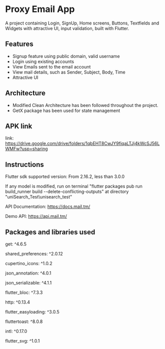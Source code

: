 # Proxy Email App

A project containing Login, SignUp, Home screens, Buttons, Textfields and Widgets with attractive UI, input validation, built with Flutter.

## Features

- Signup feature using public domain, valid username
- Login using existing accounts
- View Emails sent to the email account
- View mail details, such as Sender, Subject, Body, Time
- Attractive UI

## Architecture

- Modified Clean Architecture has been followed throughout the project.
- GetX package has been used for state management
## APK link

link: https://drive.google.com/drive/folders/1qbEHT8CwJY9fiqaLTJj4kWcSJ56LWMFw?usp=sharing


## Instructions

Flutter sdk supported version: From 2.16.2, less than 3.0.0

If any model is modified, run on terminal "flutter packages pub run build_runner build --delete-conflicting-outputs" at directory "uniSearch_Test\unisearch_test"

API Documentation: https://docs.mail.tm/

Demo API: https://api.mail.tm/

## Packages and libraries used
  get: ^4.6.5

  shared_preferences: ^2.0.12
  
  cupertino_icons: ^1.0.2
  
  json_annotation: ^4.0.1
  
  json_serializable: ^4.1.1

  flutter_bloc: ^7.3.3
  
  http: ^0.13.4
  
  flutter_easyloading: ^3.0.5
  
  fluttertoast: ^8.0.8
  
  intl: ^0.17.0
  
  flutter_svg: ^1.0.1


